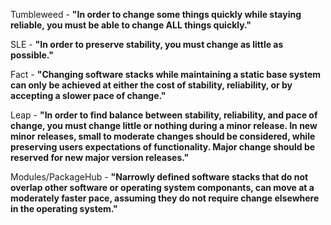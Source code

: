 
Tumbleweed - **"In order to change some things quickly while staying reliable, you must be able to change ALL things quickly."**

SLE - **"In order to preserve stability, you must change as little as possible."**

Fact - **"Changing software stacks while maintaining a static base system can only be achieved at either the cost of stability, reliability, or by accepting a slower pace of change."**

Leap - **"In order to find balance between stability, reliability, and pace of change, you must change little or nothing during a minor release. In new minor releases, small to moderate changes should be considered, while preserving users expectations of functionality. Major change should be reserved for new major version releases."**

Modules/PackageHub - **"Narrowly defined software stacks that do not overlap other software or operating system componants, can move at a moderately faster pace, assuming they do not require change elsewhere in the operating system."**
